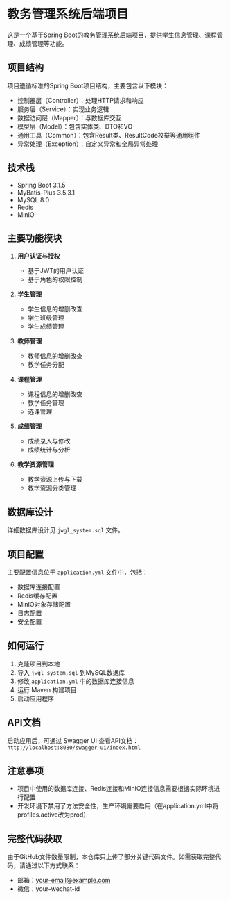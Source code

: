 # 教务管理系统后端项目

这是一个基于Spring Boot的教务管理系统后端项目，提供学生信息管理、课程管理、成绩管理等功能。

## 项目结构

项目遵循标准的Spring Boot项目结构，主要包含以下模块：

* 控制器层（Controller）：处理HTTP请求和响应
* 服务层（Service）：实现业务逻辑
* 数据访问层（Mapper）：与数据库交互
* 模型层（Model）：包含实体类、DTO和VO
* 通用工具（Common）：包含Result类、ResultCode枚举等通用组件
* 异常处理（Exception）：自定义异常和全局异常处理

## 技术栈

* Spring Boot 3.1.5
* MyBatis-Plus 3.5.3.1
* MySQL 8.0
* Redis
* MinIO

## 主要功能模块

1. **用户认证与授权**
   - 基于JWT的用户认证
   - 基于角色的权限控制

2. **学生管理**
   - 学生信息的增删改查
   - 学生班级管理
   - 学生成绩管理

3. **教师管理**
   - 教师信息的增删改查
   - 教学任务分配

4. **课程管理**
   - 课程信息的增删改查
   - 教学任务管理
   - 选课管理

5. **成绩管理**
   - 成绩录入与修改
   - 成绩统计与分析

6. **教学资源管理**
   - 教学资源上传与下载
   - 教学资源分类管理

## 数据库设计

详细数据库设计见 `jwgl_system.sql` 文件。

## 项目配置

主要配置信息位于 `application.yml` 文件中，包括：

- 数据库连接配置
- Redis缓存配置
- MinIO对象存储配置
- 日志配置
- 安全配置

## 如何运行

1. 克隆项目到本地
2. 导入 `jwgl_system.sql` 到MySQL数据库
3. 修改 `application.yml` 中的数据库连接信息
4. 运行 Maven 构建项目
5. 启动应用程序

## API文档

启动应用后，可通过 Swagger UI 查看API文档：`http://localhost:8080/swagger-ui/index.html`

## 注意事项

- 项目中使用的数据库连接、Redis连接和MinIO连接信息需要根据实际环境进行配置
- 开发环境下禁用了方法安全性，生产环境需要启用（在application.yml中将profiles.active改为prod）

## 完整代码获取

由于GitHub文件数量限制，本仓库只上传了部分关键代码文件。如需获取完整代码，请通过以下方式联系：

- 邮箱：your-email@example.com
- 微信：your-wechat-id